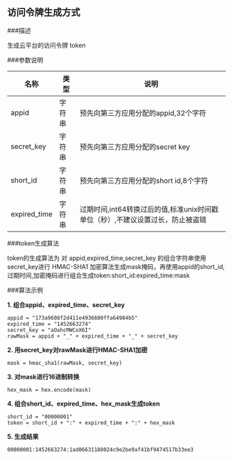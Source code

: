 ## 访问令牌生成方式

###描述

生成云平台的访问令牌 token

###参数说明

|名称|类型|说明|
| -------- | -------- | -------- |
|appid|字符串|预先向第三方应用分配的appid,32个字符|
|secret_key|字符串|预先向第三方应用分配的secret key|
|short_id|字符串|预先向第三方应用分配的short id,8个字符
|expired_time|字符串|过期时间,int64转换过后的值,标准unix时间戳 单位（秒）,不建议设置过长，防止被盗链

###token生成算法

token的生成算法为 对 appid,expired_time,secret_key 的组合字符串使用secret_key进行 HMAC-SHA1 加密算法生成mask掩码，再使用appid的short_id,过期时间,加密掩码进行组合生成token:short_id:expired_time:mask

###算法示例

**1. 组合appid、expired_time、secret_key**

    appid = "173a9608f2d411e4936600ffa64984b5"
    expired_time = "1452663274"
    secret_key = "aOahcMWCoX6I"
    rawMask = appid + "_" + expired_time + "_" + secret_key

**2. 用secret_key对rawMask进行HMAC-SHA1加密**

    mask = hmac_sha1(rawMask, secret_key)
	
**3. 对mask进行16进制转换**

    hex_mask = hex.encode(mask)

**4. 组合short_id、expired_time、hex_mask生成token**

    short_id = "00000001"
    token = short_id + ":" + expired_time + ":" + hex_mask

**5. 生成结果**

    00000001:1452663274:1ad06631188024c9e2be9af41bf9474517b33ee3